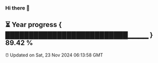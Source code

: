 ### Hi there 👋
⏳ Year progress { ██████████████████████████▁▁▁▁ } 89.42 %
---
⏰ Updated on Sat, 23 Nov 2024 06:13:58 GMT

